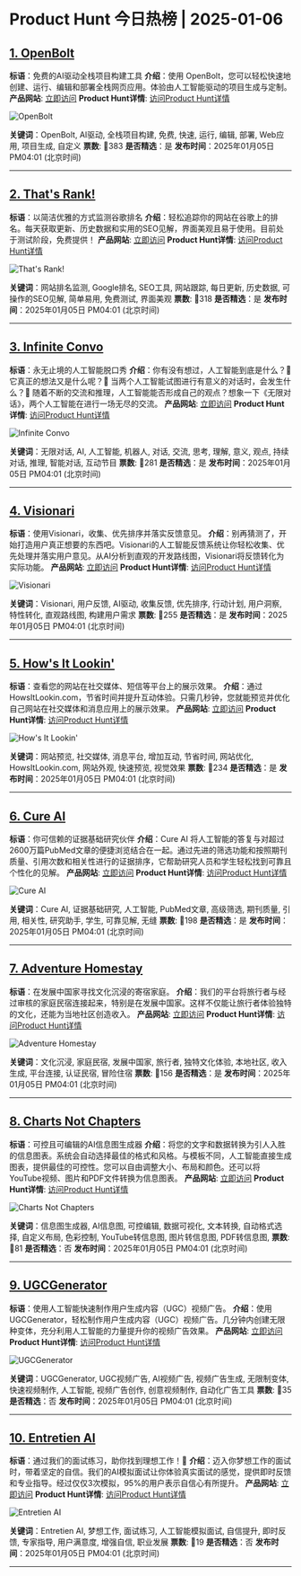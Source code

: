 # Product Hunt 今日热榜 | 2025-01-06

## [1. OpenBolt](https://www.producthunt.com/posts/openbolt?utm_campaign=producthunt-api&utm_medium=api-v2&utm_source=Application%3A+phtrends+%28ID%3A+147529%29)
**标语**：免费的AI驱动全栈项目构建工具
**介绍**：使用 OpenBolt，您可以轻松快速地创建、运行、编辑和部署全栈网页应用。体验由人工智能驱动的项目生成与定制。
**产品网站**: [立即访问](https://www.producthunt.com/r/HXYWRQTVH5XDEO?utm_campaign=producthunt-api&utm_medium=api-v2&utm_source=Application%3A+phtrends+%28ID%3A+147529%29)
**Product Hunt详情**: [访问Product Hunt详情](https://www.producthunt.com/posts/openbolt?utm_campaign=producthunt-api&utm_medium=api-v2&utm_source=Application%3A+phtrends+%28ID%3A+147529%29)

![OpenBolt](https://ph-files.imgix.net/2915e176-d7b0-47b9-bf67-f40c089d2f56.png?auto=format&fit=crop&frame=1&h=512&w=1024)

**关键词**：OpenBolt, AI驱动, 全栈项目构建, 免费, 快速, 运行, 编辑, 部署, Web应用, 项目生成, 自定义
**票数**: 🔺383
**是否精选**：是
**发布时间**：2025年01月05日 PM04:01 (北京时间)

---

## [2. That's Rank!](https://www.producthunt.com/posts/that-s-rank?utm_campaign=producthunt-api&utm_medium=api-v2&utm_source=Application%3A+phtrends+%28ID%3A+147529%29)
**标语**：以简洁优雅的方式监测谷歌排名
**介绍**：轻松追踪你的网站在谷歌上的排名。每天获取更新、历史数据和实用的SEO见解，界面美观且易于使用。目前处于测试阶段，免费提供！
**产品网站**: [立即访问](https://www.producthunt.com/r/LYC6PTXBAFTF5V?utm_campaign=producthunt-api&utm_medium=api-v2&utm_source=Application%3A+phtrends+%28ID%3A+147529%29)
**Product Hunt详情**: [访问Product Hunt详情](https://www.producthunt.com/posts/that-s-rank?utm_campaign=producthunt-api&utm_medium=api-v2&utm_source=Application%3A+phtrends+%28ID%3A+147529%29)

![That's Rank!](https://ph-files.imgix.net/1427a76e-f56f-4568-b679-71428acc4d1b.jpeg?auto=format&fit=crop&frame=1&h=512&w=1024)

**关键词**：网站排名监测, Google排名, SEO工具, 网站跟踪, 每日更新, 历史数据, 可操作的SEO见解, 简单易用, 免费测试, 界面美观
**票数**: 🔺318
**是否精选**：是
**发布时间**：2025年01月05日 PM04:01 (北京时间)

---

## [3. Infinite Convo](https://www.producthunt.com/posts/infinite-convo?utm_campaign=producthunt-api&utm_medium=api-v2&utm_source=Application%3A+phtrends+%28ID%3A+147529%29)
**标语**：永无止境的人工智能脱口秀
**介绍**：你有没有想过，人工智能到底是什么？🤖 它真正的想法又是什么呢？🧠 当两个人工智能试图进行有意义的对话时，会发生什么？🤔 随着不断的交流和推理，人工智能能否形成自己的观点？想象一下《无限对话》，两个人工智能在进行一场无尽的交流。
**产品网站**: [立即访问](https://www.producthunt.com/r/ZNVV4XVKAGQDHT?utm_campaign=producthunt-api&utm_medium=api-v2&utm_source=Application%3A+phtrends+%28ID%3A+147529%29)
**Product Hunt详情**: [访问Product Hunt详情](https://www.producthunt.com/posts/infinite-convo?utm_campaign=producthunt-api&utm_medium=api-v2&utm_source=Application%3A+phtrends+%28ID%3A+147529%29)

![Infinite Convo](https://ph-files.imgix.net/9644643c-c69a-4af8-bf8c-3012f182247e.png?auto=format&fit=crop&frame=1&h=512&w=1024)

**关键词**：无限对话, AI, 人工智能, 机器人, 对话, 交流, 思考, 理解, 意义, 观点, 持续对话, 推理, 智能对话, 互动节目
**票数**: 🔺281
**是否精选**：是
**发布时间**：2025年01月05日 PM04:01 (北京时间)

---

## [4. Visionari](https://www.producthunt.com/posts/visionari?utm_campaign=producthunt-api&utm_medium=api-v2&utm_source=Application%3A+phtrends+%28ID%3A+147529%29)
**标语**：使用Visionari，收集、优先排序并落实反馈意见。
**介绍**：别再猜测了，开始打造用户真正想要的东西吧。Visionari的人工智能反馈系统让你轻松收集、优先处理并落实用户意见。从AI分析到直观的开发路线图，Visionari将反馈转化为实际功能。
**产品网站**: [立即访问](https://www.producthunt.com/r/QTT4KME4ZUQMXY?utm_campaign=producthunt-api&utm_medium=api-v2&utm_source=Application%3A+phtrends+%28ID%3A+147529%29)
**Product Hunt详情**: [访问Product Hunt详情](https://www.producthunt.com/posts/visionari?utm_campaign=producthunt-api&utm_medium=api-v2&utm_source=Application%3A+phtrends+%28ID%3A+147529%29)

![Visionari](https://ph-files.imgix.net/e1dc6df1-4060-4fb1-b62b-23ca01d7a85b.png?auto=format&fit=crop&frame=1&h=512&w=1024)

**关键词**：Visionari, 用户反馈, AI驱动, 收集反馈, 优先排序, 行动计划, 用户洞察, 特性转化, 直观路线图, 构建用户需求
**票数**: 🔺255
**是否精选**：是
**发布时间**：2025年01月05日 PM04:01 (北京时间)

---

## [5. How's It Lookin'](https://www.producthunt.com/posts/how-s-it-lookin?utm_campaign=producthunt-api&utm_medium=api-v2&utm_source=Application%3A+phtrends+%28ID%3A+147529%29)
**标语**：查看您的网站在社交媒体、短信等平台上的展示效果。
**介绍**：通过HowsItLookin.com，节省时间并提升互动体验。只需几秒钟，您就能预览并优化自己网站在社交媒体和消息应用上的展示效果。
**产品网站**: [立即访问](https://www.producthunt.com/r/3PP5QNPIOR3QZC?utm_campaign=producthunt-api&utm_medium=api-v2&utm_source=Application%3A+phtrends+%28ID%3A+147529%29)
**Product Hunt详情**: [访问Product Hunt详情](https://www.producthunt.com/posts/how-s-it-lookin?utm_campaign=producthunt-api&utm_medium=api-v2&utm_source=Application%3A+phtrends+%28ID%3A+147529%29)

![How's It Lookin'](https://ph-files.imgix.net/bb260a90-b7b4-4aed-863d-d66b09abb561.png?auto=format&fit=crop&frame=1&h=512&w=1024)

**关键词**：网站预览, 社交媒体, 消息平台, 增加互动, 节省时间, 网站优化, HowsItLookin.com, 网站外观, 快速预览, 视觉效果
**票数**: 🔺234
**是否精选**：是
**发布时间**：2025年01月05日 PM04:01 (北京时间)

---

## [6. Cure AI](https://www.producthunt.com/posts/cure-ai-2?utm_campaign=producthunt-api&utm_medium=api-v2&utm_source=Application%3A+phtrends+%28ID%3A+147529%29)
**标语**：你可信赖的证据基础研究伙伴
**介绍**：Cure AI 将人工智能的答复与对超过2600万篇PubMed文章的便捷浏览结合在一起。通过先进的筛选功能和按照期刊质量、引用次数和相关性进行的证据排序，它帮助研究人员和学生轻松找到可靠且个性化的见解。
**产品网站**: [立即访问](https://www.producthunt.com/r/YG7OIGZBOK5EZL?utm_campaign=producthunt-api&utm_medium=api-v2&utm_source=Application%3A+phtrends+%28ID%3A+147529%29)
**Product Hunt详情**: [访问Product Hunt详情](https://www.producthunt.com/posts/cure-ai-2?utm_campaign=producthunt-api&utm_medium=api-v2&utm_source=Application%3A+phtrends+%28ID%3A+147529%29)

![Cure AI](https://ph-files.imgix.net/e782c164-305b-4ee2-8976-0fed723ab3d1.jpeg?auto=format&fit=crop&frame=1&h=512&w=1024)

**关键词**：Cure AI, 证据基础研究, 人工智能, PubMed文章, 高级筛选, 期刊质量, 引用, 相关性, 研究助手, 学生, 可靠见解, 无缝
**票数**: 🔺198
**是否精选**：是
**发布时间**：2025年01月05日 PM04:01 (北京时间)

---

## [7. Adventure Homestay](https://www.producthunt.com/posts/adventure-homestay-2?utm_campaign=producthunt-api&utm_medium=api-v2&utm_source=Application%3A+phtrends+%28ID%3A+147529%29)
**标语**：在发展中国家寻找文化沉浸的寄宿家庭。
**介绍**：我们的平台将旅行者与经过审核的家庭民宿连接起来，特别是在发展中国家。这样不仅能让旅行者体验独特的文化，还能为当地社区创造收入。
**产品网站**: [立即访问](https://www.producthunt.com/r/OI2JOYNKDVGJO3?utm_campaign=producthunt-api&utm_medium=api-v2&utm_source=Application%3A+phtrends+%28ID%3A+147529%29)
**Product Hunt详情**: [访问Product Hunt详情](https://www.producthunt.com/posts/adventure-homestay-2?utm_campaign=producthunt-api&utm_medium=api-v2&utm_source=Application%3A+phtrends+%28ID%3A+147529%29)

![Adventure Homestay](https://ph-files.imgix.net/8e3d19ec-3ad2-461b-9fa6-28262afbc279.jpeg?auto=format&fit=crop&frame=1&h=512&w=1024)

**关键词**：文化沉浸, 家庭民宿, 发展中国家, 旅行者, 独特文化体验, 本地社区, 收入生成, 平台连接, 认证民宿, 冒险住宿
**票数**: 🔺156
**是否精选**：是
**发布时间**：2025年01月05日 PM04:01 (北京时间)

---

## [8. Charts Not Chapters](https://www.producthunt.com/posts/charts-not-chapters?utm_campaign=producthunt-api&utm_medium=api-v2&utm_source=Application%3A+phtrends+%28ID%3A+147529%29)
**标语**：可控且可编辑的AI信息图生成器
**介绍**：将您的文字和数据转换为引人入胜的信息图表。系统会自动选择最佳的格式和风格。与模板不同，人工智能直接生成图表，提供最佳的可控性。您可以自由调整大小、布局和颜色。还可以将YouTube视频、图片和PDF文件转换为信息图表。
**产品网站**: [立即访问](https://www.producthunt.com/r/XG6B6YAWAOTE5I?utm_campaign=producthunt-api&utm_medium=api-v2&utm_source=Application%3A+phtrends+%28ID%3A+147529%29)
**Product Hunt详情**: [访问Product Hunt详情](https://www.producthunt.com/posts/charts-not-chapters?utm_campaign=producthunt-api&utm_medium=api-v2&utm_source=Application%3A+phtrends+%28ID%3A+147529%29)

![Charts Not Chapters](https://ph-files.imgix.net/c325317a-b80f-4c6d-a250-330a6a0223ce.png?auto=format&fit=crop&frame=1&h=512&w=1024)

**关键词**：信息图生成器, AI信息图, 可控编辑, 数据可视化, 文本转换, 自动格式选择, 自定义布局, 色彩控制, YouTube转信息图, 图片转信息图, PDF转信息图,
**票数**: 🔺81
**是否精选**：否
**发布时间**：2025年01月05日 PM04:01 (北京时间)

---

## [9. UGCGenerator](https://www.producthunt.com/posts/ugcgenerator?utm_campaign=producthunt-api&utm_medium=api-v2&utm_source=Application%3A+phtrends+%28ID%3A+147529%29)
**标语**：使用人工智能快速制作用户生成内容（UGC）视频广告。
**介绍**：使用UGCGenerator，轻松制作用户生成内容（UGC）视频广告。几分钟内创建无限种变体，充分利用人工智能的力量提升你的视频广告效果。
**产品网站**: [立即访问](https://www.producthunt.com/r/OMDMAI4YU5HCHP?utm_campaign=producthunt-api&utm_medium=api-v2&utm_source=Application%3A+phtrends+%28ID%3A+147529%29)
**Product Hunt详情**: [访问Product Hunt详情](https://www.producthunt.com/posts/ugcgenerator?utm_campaign=producthunt-api&utm_medium=api-v2&utm_source=Application%3A+phtrends+%28ID%3A+147529%29)

![UGCGenerator](https://ph-files.imgix.net/317d242d-8707-46fb-9234-4ffc548f27df.png?auto=format&fit=crop&frame=1&h=512&w=1024)

**关键词**：UGCGenerator, UGC视频广告, AI视频广告, 视频广告生成, 无限制变体, 快速视频制作, 人工智能, 视频广告创作, 创意视频制作, 自动化广告工具
**票数**: 🔺35
**是否精选**：否
**发布时间**：2025年01月05日 PM04:01 (北京时间)

---

## [10. Entretien AI](https://www.producthunt.com/posts/entretien-ai?utm_campaign=producthunt-api&utm_medium=api-v2&utm_source=Application%3A+phtrends+%28ID%3A+147529%29)
**标语**：通过我们的面试练习，助你找到理想工作！🚀
**介绍**：迈入你梦想工作的面试时，带着坚定的自信。我们的AI模拟面试让你体验真实面试的感觉，提供即时反馈和专业指导。经过仅仅3次模拟，95%的用户表示自信心有所提升。
**产品网站**: [立即访问](https://www.producthunt.com/r/ZMKMIRXDLWVTBK?utm_campaign=producthunt-api&utm_medium=api-v2&utm_source=Application%3A+phtrends+%28ID%3A+147529%29)
**Product Hunt详情**: [访问Product Hunt详情](https://www.producthunt.com/posts/entretien-ai?utm_campaign=producthunt-api&utm_medium=api-v2&utm_source=Application%3A+phtrends+%28ID%3A+147529%29)

![Entretien AI](https://ph-files.imgix.net/4fd05a59-d98e-46f3-a36a-3ae020f2cf8a.jpeg?auto=format&fit=crop&frame=1&h=512&w=1024)

**关键词**：Entretien AI, 梦想工作, 面试练习, 人工智能模拟面试, 自信提升, 即时反馈, 专家指导, 用户满意度, 增强自信, 职业发展
**票数**: 🔺19
**是否精选**：否
**发布时间**：2025年01月05日 PM04:01 (北京时间)

---

